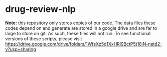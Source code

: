 # drug-review-nlp

**Note:** this repository only stores copies of our code.  The data files these codes depend on and generate are stored in a google drive and are far to large to store on git.  As such, these files will not run.  To see functional versions of these scripts, please visit https://drive.google.com/drive/folders/1WfsXz5d1XxHRl9BctP5t18iN-netd2-v?usp=sharing

